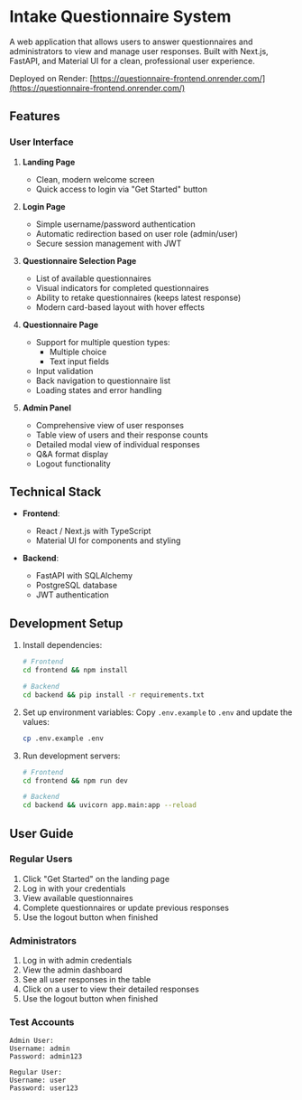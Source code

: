 # Intake Questionnaire System

A  web application that allows users to answer questionnaires and administrators to view and manage user responses. Built with Next.js, FastAPI, and Material UI for a clean, professional user experience.

Deployed on Render: [https://questionnaire-frontend.onrender.com/](https://questionnaire-frontend.onrender.com/)

## Features

### User Interface

1. **Landing Page**
   - Clean, modern welcome screen
   - Quick access to login via "Get Started" button

2. **Login Page**
   - Simple username/password authentication
   - Automatic redirection based on user role (admin/user)
   - Secure session management with JWT

3. **Questionnaire Selection Page**
   - List of available questionnaires
   - Visual indicators for completed questionnaires
   - Ability to retake questionnaires (keeps latest response)
   - Modern card-based layout with hover effects

4. **Questionnaire Page**
   - Support for multiple question types:
     - Multiple choice
     - Text input fields
   - Input validation
   - Back navigation to questionnaire list
   - Loading states and error handling

5. **Admin Panel**
   - Comprehensive view of user responses
   - Table view of users and their response counts
   - Detailed modal view of individual responses
   - Q&A format display
   - Logout functionality

## Technical Stack

- **Frontend**: 
  - React / Next.js with TypeScript
  - Material UI for components and styling

- **Backend**: 
  - FastAPI with SQLAlchemy
  - PostgreSQL database
  - JWT authentication

## Development Setup

1. Install dependencies:
   ```bash
   # Frontend
   cd frontend && npm install
   
   # Backend
   cd backend && pip install -r requirements.txt
   ```

2. Set up environment variables:
   Copy `.env.example` to `.env` and update the values:
   ```bash
   cp .env.example .env
   ```

3. Run development servers:
   ```bash
   # Frontend
   cd frontend && npm run dev

   # Backend
   cd backend && uvicorn app.main:app --reload
   ```

## User Guide

### Regular Users
1. Click "Get Started" on the landing page
2. Log in with your credentials
3. View available questionnaires
4. Complete questionnaires or update previous responses
5. Use the logout button when finished

### Administrators
1. Log in with admin credentials
2. View the admin dashboard
3. See all user responses in the table
4. Click on a user to view their detailed responses
5. Use the logout button when finished

### Test Accounts
```
Admin User:
Username: admin
Password: admin123

Regular User:
Username: user
Password: user123
```
